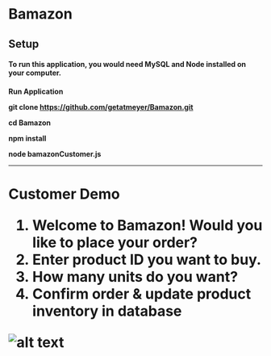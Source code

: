 # Bamazon

<H2>Setup

<H4>To run this application, you would need MySQL and Node installed on your computer.

<H4> Run Application

git clone https://github.com/getatmeyer/Bamazon.git

cd Bamazon

npm install

node bamazonCustomer.js
<hr>
<H1>Customer Demo

1. Welcome to Bamazon! Would you like to place your order?
2. Enter product ID you want to buy.
3. How many units do you want?
4. Confirm order & update product inventory in database

![alt text](https://github.com/getatmeyer/markdown-here/raw/master/customerimg.png)

